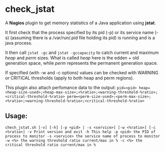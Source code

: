 check_jstat
===========

A **Nagios** plugin to get memory statistics of a Java application using **jstat**.

It first check that the process specified by its pid (-p) or its
service name (-s) (assuming there is a /var/run/<name>.pid file
holding its pid) is running and is a java process.

It then call `jstat -gc` and `jstat -gccapacity` to catch current and
maximum *heap* and *perm* sizes.
What is called *heap* here is the edden + old generation space,
while *perm* represents the permanent generation space.

If specified (with -w and -c options) values can be checked with
WARNING or CRITICAL thresholds (apply to both heap and perm regions).

This plugin also attach perfomance data to the output:
`
  pid=<pid>
  heap=<heap-size-used>;<heap-max-size>;<%ratio>;<warning-threshold-%ratio>;<critical-threshold-%ratio>
  perm=<perm-size-used>;<perm-max-size>;<%ratio>;<warning-threshold-%ratio>;<critical-threshold-%ratio>
`

Usage:
------
`chech_jstat.sh [-v] [-h] [-p <pid> | -s <service>] [-w <%ratio>] [-c <%ratio>]
       -v Print version and exit
       -h This help
       -p <pid> the PID of process to monitor
       -s <service> the service name of process to monitor
       -w <%> the warning threshold ratio current/max in %
       -c <%> the critical threshold ratio current/max in %
`
 